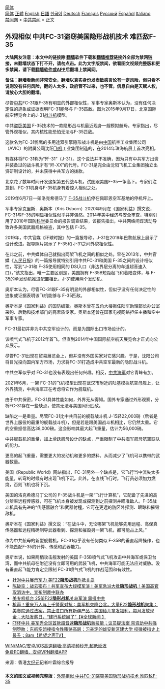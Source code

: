 <!-- 面包屑导航 --> <div class="breadcrumb"><!-- GTranslate: https://gtranslate.io/ -->  <div class="switcher notranslate">  <div class="selected">  <a href="#" onclick="return false;"> 简体</a>  </div>  <div class="option">  <a href="https://www.bannedbook.org" onclick="doGTranslate('zh-CN|zh-CN');jQuery('div.switcher div.selected a').html(jQuery(this).html());return false;" title="简体中文" class="nturl selected"> 简体</a>  <a href="https://www.bannedbook.org/zh-tw/" onclick="doGTranslate('zh-CN|zh-TW');jQuery('div.switcher div.selected a').html(jQuery(this).html());return false;" title="繁體中文" class="nturl"> 正體</a>  <a href="https://www.bannedbook.org/en/" onclick="doGTranslate('zh-CN|en');jQuery('div.switcher div.selected a').html(jQuery(this).html());return false;" title="English" class="nturl"> English</a>  <a href="https://www.bannedbook.org/ja/" onclick="doGTranslate('zh-CN|ja');jQuery('div.switcher div.selected a').html(jQuery(this).html());return false;" title="日本語" class="nturl"> 日語</a>  <a href="https://www.bannedbook.org/ko/" onclick="doGTranslate('zh-CN|ko');jQuery('div.switcher div.selected a').html(jQuery(this).html());return false;" title="한국어" class="nturl"> 한국어</a>  <a href="https://www.bannedbook.org/de/" onclick="doGTranslate('zh-CN|de');jQuery('div.switcher div.selected a').html(jQuery(this).html());return false;" title="Deutsch" class="nturl"> Deutsch</a>  <a href="https://www.bannedbook.org/fr/" onclick="doGTranslate('zh-CN|fr');jQuery('div.switcher div.selected a').html(jQuery(this).html());return false;" title="Français" class="nturl"> Français</a>  <a href="https://www.bannedbook.org/ru/" onclick="doGTranslate('zh-CN|ru');jQuery('div.switcher div.selected a').html(jQuery(this).html());return false;" title="Русский" class="nturl"> Русский</a>  <a href="https://www.bannedbook.org/es/" onclick="doGTranslate('zh-CN|es');jQuery('div.switcher div.selected a').html(jQuery(this).html());return false;" title="Español" class="nturl"> Español</a>  <a href="https://www.bannedbook.org/it/" onclick="doGTranslate('zh-CN|it');jQuery('div.switcher div.selected a').html(jQuery(this).html());return false;" title="Italiano" class="nturl"> Italiano</a>  </div>  </div>      <div class='breadcrumb-sub'><!-- Breadcrumb NavXT 6.3.0 --> <a href="https://www.bannedbook.org/" class="home">禁闻网</a> &gt; <a href="https://www.bannedbook.org/bnews/cbnews/" class="category">中共禁闻</a> &gt; 正文</div></div><h2>外观相似 中共FC-31盗窃美国隐形战机技术 难匹敌F-35</h2> <p class="notice"><b>大陆网友注意：本文中的链接除 <a href="https://github.com/bannedbook/fanqiang" >翻墙</a>软件下载和<a href="https://github.com/killgcd/justmysocks/blob/master/README.md">翻墙推荐</a>链接外全部为禁网链接，未翻墙状态下打不开，请勿点击。此为文字版禁闻，欲看图文视频完整版和更多禁闻，请下载<a href="https://github.com/bannedbook/fanqiang">翻墙软件或APP</a>后翻墙上禁闻网。</p><p>备注：翻墙看新闻非常安全，翻墙以真实身份发表敏感言论有一定风险，但只看不说则没有任何风险，翻的人太多，政府管不过来，也不管。信息自由是天赋人权，请放心大胆的翻墙。</b></p>  <div class="entry"> <p id="conimg">尽管<a href="https://www.bannedbook.org/bnews/tag/%e4%b8%ad%e5%85%b1/" class="st_tag internal_tag" rel="tag" title="标签 中共 下的日志">中共</a>FC-31跟F-35有明显的外部相似性，军事专家奥斯本认为，没有任何决定性的迹象或证据表明FC-31能够与 F-35匹敌。图为2015年9月17日，北京国际航空博览会上的J-31<a href="https://www.bannedbook.org/bnews/tag/%E6%88%98%E6%96%97%E6%9C%BA/" class="st_tag internal_tag" rel="tag" title="标签 战斗机 下的日志">战斗机</a>模型。</p> <p>中共<a href="https://www.bannedbook.org/bnews/tag/%E7%9B%97%E7%AA%83/" class="st_tag internal_tag" rel="tag" title="标签 盗窃 下的日志">盗窃</a><a href="https://www.bannedbook.org/bnews/tag/%e7%be%8e%e5%9b%bd/" class="st_tag internal_tag" rel="tag" title="标签 美国 下的日志">美国</a> F-35技术的一款隐形战斗机最近现身一艘模拟航母。专家指出，尽管外观相似，其内核性能恐怕无法与F-35匹敌。</p> <p>这款名为FC-31鹘鹰的多用途双引擎隐形战斗机是由<span class='wp_keywordlink_affiliate'><a href="https://www.bannedbook.org/" title="中国" target="_blank">中国</a></span>航空工业集团公司（AVIC）的附属公司沈阳<a href="https://www.bannedbook.org/bnews/tag/%e9%a3%9e%e6%9c%ba/" class="st_tag internal_tag" rel="tag" title="标签 飞机 下的日志">飞机</a>工业集团制造的，在2014年珠海航展上首次亮相。</p> <p>有媒体将FC-31称为“歼-31”（J-31）。这个说法并不准确，因为只有中共军方出资并装备过的战斗机才有“歼-XX”的代号。FC-31是完全由沈阳飞机工业集团独立出资研制设计的，并未获得中共军方的拨款。</p> <p>北京花了数年时间开发这架第五代战斗机，试图跟美国F-35一争高下。专家们注意到，FC-31机身与F-35机身有着惊人相似之处。</p> <p>2019年6月7日一架洛克希德马丁 <a href="https://www.bannedbook.org/bnews/tag/F-35%E6%88%98%E6%96%97%E6%9C%BA/" class="st_tag internal_tag" rel="tag" title="标签 F-35战斗机 下的日志">F-35战斗机</a>停在佩耶恩空军基地的停机坪上。</p>  <p>军事专家克里斯．奥斯本（Kris Osborn）2020年9月在《国家利益》撰文说，FC-31与F-35的明显相似性似乎并非偶然。2014年美中经济与安全审查，特别引用了2010年国防<span class='wp_keywordlink'><a href="https://www.bannedbook.org/forum11/topic309.html" title="禁片：“科学”的棍子" target="_blank">科学</a></span>委员会的报告调查结果，该报告指出，中共网络间谍活动导致许多美国武器规格被盗，其中包括 F-35。</p> <p>2019年，中共官媒《环球时报》的一篇报导称，J-31在2019年巴黎航展上展示了设计改进。报导照片揭示了 F-35和 J-31之间外貌相似性。</p> <p>在此之前，中共媒体自己就指出两架飞机之间的相似之处。早在2013年，中共官媒《<span class='wp_keywordlink'><a href="https://www.bannedbook.org/forum2/topic109.html" title="透视人民日报" target="_blank">人民日报</a></span>》的一篇报导就特别引用中共FC-31和美国 F-35之间的设计相似性，写到“J-31和 F-35使用相同的 DSI入口（非边界层分离的车道超音速入口）。”该文指出，唯一主要区别是，美国拥有 F-35B短距起飞和着陆变体，与 F-35的单发动机推进配置相比，J-31使用两个发动机。</p> <p>奥斯本认为，尽管FC-31跟F-35有明显的外部相似性，但似乎没有任何决定性的迹象或证据表明该飞机能够与 F-35匹敌。</p> <p>奥斯本是《国家利益》的国防编辑。奥斯本曾在五角大楼担任陆军助理部长办公室采购、后勤和技术部门的高素质专家。奥斯本还曾在国家电视网络担任主播和空中军事专家。</p> <p>FC-31最初并非为中共空军设计的，而是为国际出口市场设计的。</p>  <p>该喷气式飞机于2012年首飞，但直到2014年中国国际航空航天展览会才正式向公众展示。</p> <p>尽管FC-31出现在贸易展览会上，但并没有外国买家对它感兴趣。于是，沈阳公司将目光投向国内军方市场，力求将FC-31打造成中共空军最新的隐形战斗机。</p> <p>中共空军似乎对 FC-31也没有表现出任何兴趣。相反，<a href="https://www.bannedbook.org/bnews/tag/%E4%B8%AD%E5%85%B1%E6%B5%B7%E5%86%9B/" class="st_tag internal_tag" rel="tag" title="标签 中共海军 下的日志">中共海军</a>对它青睐有加。</p> <p>2021年6月，一架 FC-31的飞机模型出现在武汉市附近的陆基模拟航空母舰上，让外界猜测，中共海军正在考虑将它作为舰载机。</p> <p>由于中共保密，FC-31具体性能如何，外界无从得知。国外专家通过外形观察，分析FC-31存在一些缺点，使其无法与美国同行匹敌。</p> <p>缺陷之一是重量。尽管FC-31比中共目前的舰载战斗机 J-15轻22,000磅（后者是世界上服役的最重的舰载战斗机），但是若是跟美国战斗机相比，它仍然太重。它的空重据信高达38,000磅。这会影响其最大起飞重量，估计为56,000磅。</p>  <p>中共舰载机的重量，加上滑跃航母设计的缺点，严重限制了中共海军航母航空联队的能力。</p> <p>更高的起飞重量，需要更大的发动机和更多的燃料，从而减少了飞机可以携带的武器数量。</p> <p>美国《Republic World》网站指出，FC-31另外一个缺点是，它飞行当中流失太多能量，转弯的时候有时出现飞机下沉。此外，在直线飞行时，飞行员必须加力燃烧，否则飞机也将下沉。</p> <p>美国的洛克希德马丁公司的 F-35战斗机是一架“飞行计算机”，它配备了先进的高分辨率远程传感器，可在飞机本身被发现或探测到之前探测并瞄准敌人。F-35战斗机具有先进的“传感器融合”和武器射程，它可在更远的防区外探测、跟踪和摧毁敌机。</p> <p>奥斯本在《国家利益》撰文说：“在战斗中，无论哪架飞机能够先用远程、高保真传感器和远程精确制导武器看到、探测和摧毁另一架飞机，都可能占上风。”</p> <p>作为中共航母的新型舰载机，FC-31似乎没有任何类似 F-35B的垂直起降操作，也不能匹配F-35的计算、传感和武器能力。</p>  <p>奥斯本说，如果两栖攻击舰发射的美国 F-35B喷气式飞机攻击中共海军或保卫台湾，而中共航母在附近没有立即可用的武装飞机，中共海军可能无法应对威胁。没有垂直起飞能力肯定会限制 FC-31喷气式飞机的作战范围和有效性。</p> <ul class='op-related-articles' title='相关阅读'> <li><a href='https://www.bannedbook.org/bnews/cbnews/20210719/1590057.html' target='_blank'>针对中共展示军力 美F22<b>隐形战机</b>昨抵关岛</a></li> <li><a href='https://www.bannedbook.org/bnews/bannedvideo/20210717/1588888.html' target='_blank'>陈破空：战云密布！共军宣布大规模军演！美军急派大批<b>隐形战机</b>！美国高官取消访中，宣布制裁中联办</a></li> <li><a href='https://www.bannedbook.org/bnews/comments/20210716/1588226.html' target='_blank'>美专机抵台 25架F22<b>隐形战机</b>关岛军演 震摄中共</a></li> <li><a href='https://www.bannedbook.org/bnews/bannedvideo/20210716/1588071.html' target='_blank'>枪声！重庆万人与上千警察对抗；美军机突降台北，大量F22<b>隐形战机</b>聚集；美参院通过法案，禁止进口所有新疆产品；美国给儿童发福利，每月发放现金；大陆发薪日，“建行系统崩了”【#全球新闻 】</a></li> <li><a href='https://www.bannedbook.org/bnews/comments/20210423/1532340.html' target='_blank'>吓坏中共 美军秀全球首款超音速<b>隐形战机</b>新技能；议员提法案 禁资助中共强制堕胎；东航空姐接指令性贿赂高层；习亲定的雄安新区建大学 校徽被指史上最丑；8am【希望之声TV】</a></li> </ul> <p class="texttj"> <a href="https://github.com/bannedbook/fanqiang/wiki/V2ray%E6%9C%BA%E5%9C%BA" target="_blank">WIN/MAC/安卓/iOS高速翻墙:高清视频秒开,超低延迟</a><br/> <a href="https://github.com/bannedbook/fanqiang/wiki/%E7%A6%81%E9%97%BB%E7%BD%91%E5%AE%89%E5%8D%93%E7%BF%BB%E5%A2%99%E6%96%B0%E9%97%BBAPP" target="_blank">免费PC翻墙、安卓VPN翻墙APP</a></p><p> 来源：香港<span class='wp_keywordlink_affiliate'><a href="http://www.epochtimes.com/" title="大纪元" target="_blank">大纪元</a></span>记者叶霜综合报导 </p><a name='sharetosocial'></a>  <div style="margin-bottom:5px;padding-bottom:5px;clear:both"> <div id="archive-pix-1" class="banner-ads"> <!-- AuctionX Display platform tag START --> <div id="26318x728x90x621x_ADSLOT2" clicktrack="%%CLICK_URL_ESC%%"></div> <!-- AuctionX Display platform tag END --> </div> <div id="archive-pix-2" class="banner-ads"> <!-- AuctionX Display platform tag START --> <div id="26315x300x250x621x_ADSLOT2" clicktrack="%%CLICK_URL_ESC%%"></div> <!-- AuctionX Display platform tag END --> </div> </div>  <div id="archive-pix-1" class="banner-ads"> <!-- AuctionX Display platform tag START --> <div id="26318x728x90x621x_ADSLOT3" clicktrack="%%CLICK_URL_ESC%%"></div> <!-- AuctionX Display platform tag END --> </div> <div><b>本文的图文或视频完整版</b>：<a href='https://www.bannedbook.org/bnews/cbnews/20210726/1594274.html'>外观相似 中共FC-31盗窃美国隐形战机技术 难匹敌F-35</a></div>  </div><!--END ENTRY--> 